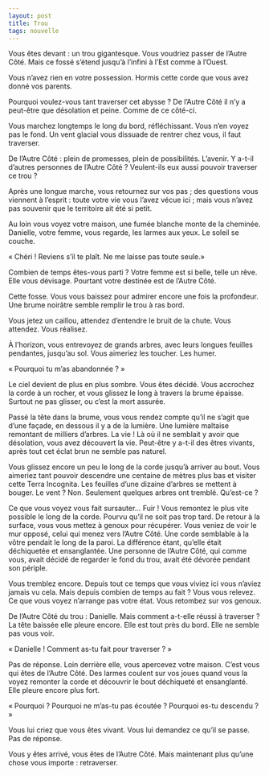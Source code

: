 ```yaml
---
layout: post
title: Trou
tags: nouvelle
---
```


Vous êtes devant : un trou gigantesque. Vous voudriez passer de l’Autre Côté. Mais ce fossé s’étend jusqu’à l’infini à l’Est comme à l’Ouest.

Vous n’avez rien en votre possession. Hormis cette corde que vous avez donné vos parents. 

Pourquoi voulez-vous tant traverser cet abysse ? De l’Autre Côté il n’y a peut-être que désolation et peine. Comme de ce côté-ci.

Vous marchez longtemps le long du bord, réfléchissant. Vous n’en voyez pas le fond. Un vent glacial vous dissuade de rentrer chez vous, il faut traverser.

De l’Autre Côté : plein de promesses, plein de possibilités. L’avenir. Y a-t-il d’autres personnes de l’Autre Côté ? Veulent-ils eux aussi pouvoir traverser ce trou ?

Après une longue marche, vous retournez sur vos pas ; des questions vous viennent à l’esprit : toute votre vie vous l’avez vécue ici ; mais vous n’avez pas souvenir que le territoire ait été si petit.

Au loin vous voyez votre maison, une fumée blanche monte de la cheminée. Danielle, votre femme, vous regarde, les larmes aux yeux. Le soleil se couche.

« Chéri ! Reviens s’il te plaît. Ne me laisse pas toute seule.»

Combien de temps êtes-vous parti ? Votre femme est si belle, telle un rêve. Elle vous dévisage. Pourtant votre destinée est de l’Autre Côté. 

Cette fosse. Vous vous baissez pour admirer encore une fois la profondeur. Une brume noirâtre semble remplir le trou à ras bord.

Vous jetez un caillou, attendez d’entendre le bruit de la chute. Vous attendez. Vous réalisez. 

À l’horizon, vous entrevoyez de grands arbres, avec leurs longues feuilles pendantes, jusqu’au sol. Vous aimeriez les toucher. Les humer. 

« Pourquoi tu m’as abandonnée ? »

Le ciel devient de plus en plus sombre. Vous êtes décidé. Vous accrochez la corde à un rocher, et vous glissez le long à travers la brume épaisse. Surtout ne pas glisser, ou c’est la mort assurée.

Passé la tête dans la brume, vous vous rendez compte qu’il ne s’agit que d’une façade, en dessous il y a de la lumière. Une lumière maltaise remontant de milliers d’arbres. La vie ! Là où il ne semblait y avoir que désolation, vous avez découvert la vie. Peut-être y a-t-il des êtres vivants, après tout cet éclat brun ne semble pas naturel. 

Vous glissez encore un peu le long de la corde jusqu’à arriver au bout. Vous aimeriez tant pouvoir descendre une centaine de mètres plus bas et visiter cette Terra Incognita.	Les feuilles d’une dizaine d’arbres se mettent à bouger. Le vent ? Non. Seulement quelques arbres ont tremblé. Qu’est-ce ?

Ce que vous voyez vous fait sursauter… Fuir ! Vous remontez le plus vite possible le long de la corde. Pourvu qu’il ne soit pas trop tard. De retour à la surface, vous vous mettez à genoux pour récupérer. Vous veniez de voir le mur opposé, celui qui menez vers l’Autre Côté. Une corde semblable à la vôtre pendait le long de la paroi. La différence étant, qu’elle était déchiquetée et ensanglantée. Une personne de l’Autre Côté, qui comme vous, avait décidé de regarder le fond du trou, avait été dévorée pendant son périple. 

Vous tremblez encore. Depuis tout ce temps que vous viviez ici vous n’aviez jamais vu cela. Mais depuis combien de temps au fait ? Vous vous relevez. Ce que vous voyez n’arrange pas votre état. Vous retombez sur vos genoux.

De l’Autre Côté du trou : Danielle. Mais comment a-t-elle réussi à traverser ? La tête baissée elle pleure encore. Elle est tout près du bord. Elle ne semble pas vous voir. 

« Danielle ! Comment as-tu fait pour traverser ? »

Pas de réponse. Loin derrière elle, vous apercevez votre maison. C’est vous qui êtes de l’Autre Côté. Des larmes coulent sur vos joues quand vous la voyez remonter la corde et découvrir le bout déchiqueté et ensanglanté. Elle pleure encore plus fort.

« Pourquoi ? Pourquoi ne m’as-tu pas écoutée ? Pourquoi es-tu descendu ? »

Vous lui criez que vous êtes vivant. Vous lui demandez ce qu’il se passe. Pas de réponse. 

Vous y êtes arrivé, vous êtes de l’Autre Côté. Mais maintenant plus qu’une chose vous importe : retraverser.

